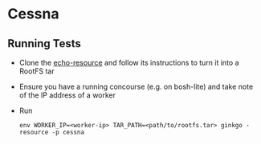 # Cessna

## Running Tests

- Clone the [echo-resource](github.com/concourse/echo-resource) and follow its instructions to turn it into a RootFS tar
- Ensure you have a running concourse (e.g. on bosh-lite) and take note of the IP address of a worker
- Run

      env WORKER_IP=<worker-ip> TAR_PATH=<path/to/rootfs.tar> ginkgo -resource -p cessna